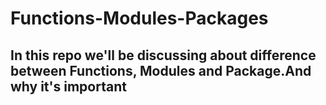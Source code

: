 # Functions-Modules-Packages

## In this repo we'll be discussing about difference between Functions, Modules and Package.And why it's important


